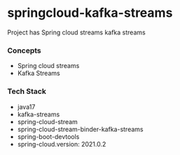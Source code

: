 # springcloud-kafka-streams
Project has Spring cloud streams kafka streams

### Concepts
- Spring cloud streams
- Kafka Streams

### Tech Stack
- java17
- kafka-streams
- spring-cloud-stream
- spring-cloud-stream-binder-kafka-streams
- spring-boot-devtools
- spring-cloud.version: 2021.0.2